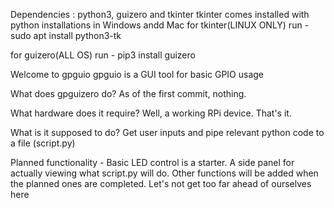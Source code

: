 Dependencies :
python3, guizero and tkinter
  tkinter comes installed with python installations in Windows andd Mac
  for tkinter(LINUX ONLY) run - sudo apt install python3-tk
  
  for guizero(ALL OS) run - pip3 install guizero


Welcome to gpguio
gpguio is a GUI tool for basic GPIO usage


What does gpguizero do?
As of the first commit, nothing.


What hardware does it require?
Well, a working RPi device. That's it.


What is it supposed to do?
Get user inputs and pipe relevant python code to a file (script.py)


Planned functionality -
Basic LED control is a starter.
A side panel for actually viewing what script.py will do.
Other functions will be added when the planned ones are completed.
Let's not get too far ahead of ourselves here
